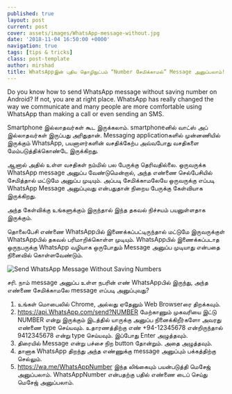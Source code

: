 ```yaml
---
published: true
layout: post
current: post
cover: assets/images/WhatsApp-message-without.jpg
date: '2018-11-04 16:50:00 +0000'
navigation: true
tags: [tips & tricks]
class: post-template
author: mirshad
title: WhatsAppஇன் புதிய தொழிநுட்பம் “Number சேமிக்காமல்” Message அனுப்பலாம்!
--- 
```

Do you know how to send WhatsApp message without saving number on Android? If not, you are at right place. WhatsApp has really changed the way we communicate and many people are more comfortable using WhatsApp than making a call or even sending an SMS.

Smartphone இல்லாதவர்கள் கூட இருக்கலாம். smartphoneனில் வாட்ஸ் அப் இல்லாதவர்கள் இருப்பது அரிதுதான். Messaging applicationகளில் முன்னணியில் இருக்கும் WhatsApp, பயனாளர்களின் வசதிக்கேற்ப அவ்வபோது வசதிகளை மேம்படுத்திக்கொண்டே இருக்கிறது.

ஆனால் அதில் உள்ள வசதிகள் நம்மில் பல பேருக்கு தெரிவதில்லை. ஒருவருக்க WhatsApp message அனுப்ப வேண்டுமென்றால், அந்த எண்ணை செல்பேசியில் சேமித்தால் மட்டுமே அனுப்ப முடியும். அப்படி சேமிக்காமலேயே ஒருவருக்கு எப்படி WhatsApp Message அனுப்புவது என்பதுதான் நிறைய பேருக்கு கேள்வியாக இருக்கிறது.

அந்த கேள்விக்கு உங்களுக்கும் இருந்தால் இந்த தகவல் நிச்சயம் பயனுள்ளதாக இருக்கும்.

தொலைபேசி எண்ணை WhatsAppபில் இணைக்கப்பட்டிருந்தால் மட்டுமே இருவருக்குள் WhatsAppபில் தகவல் பரிமாறிக்கொள்ள முடியும். WhatsAppபில் இணைக்கப்படாத ஒருநபருக்கு WhatsApp வழியாக ஒருபோதும் Message அனுப்ப முடியாது என்பதை நினைவில் கொள்ளவேண்டும்.

<p><img src="https://techlanka.lk/assets/images/whatsapp-message.jpg" alt="Send WhatsApp Message Without Saving Numbers" /></p>

சரி. நாம் message அனுப்ப உள்ள நபரின் எண் WhatsAppபில் இருந்து, அந்த எண்ணை சேமிக்காமலே message எப்படி அனுப்புவது?

1. உங்கள் மொபைலில் Chrome, அல்லது ஏதேனும் Web Browserரை திறக்கவும்.
2. https://api.WhatsApp.com/send?NUMBER மேற்காணும் முகவரியை இட்டு NUMBER என்று இருக்கும் இடத்தில் யாருக்கு அனுப்ப நினைக்கிறீர்களோ அவரது எண்ணை type செய்யவும். உதாரணத்திற்கு எண் +94-12345678 என்றிருந்தால் 9412345678 என்று type செய்யவும். இப்போது Enter அழுத்தவும்.
3. திரையில் Message என்று பச்சை நிற button தோன்றும். அதை அழுத்தவும்.
4. தானாக WhatsApp திறந்து அந்த எண்ணுக்கு message அனுப்பும் பக்கத்திற்கு செல்லும்.
5. https://wa.me/WhatsAppNumber இந்த லிங்கையும் பயன்படுத்தி மெசேஜ் அனுப்பலாம். WhatsAppNumber என்பதற்கு பதில் எண்ணை டைப் செய்து மெசேஜ் அனுப்பலாம்.